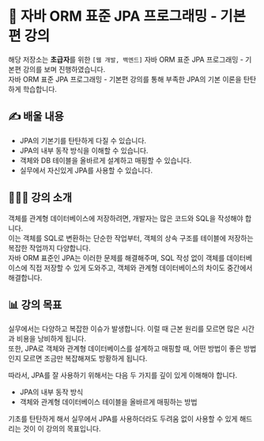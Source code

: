 # 🌱 자바 ORM 표준 JPA 프로그래밍 - 기본편 강의

해당 저장소는 **초급자**를 위한 `[웹 개발, 백엔드]` 자바 ORM 표준 JPA 프로그래밍 - 기본편 강의를 보며 진행하였습니다.
<br>
자바 ORM 표준 JPA 프로그래밍 - 기본편 강의를 통해 부족한 JPA의 기본 이론을 탄탄하게 학습합니다.

## ✍️ 배울 내용

- JPA의 기본기를 탄탄하게 다질 수 있습니다.
- JPA의 내부 동작 방식을 이해할 수 있습니다.
- 객체와 DB 테이블을 올바르게 설계하고 매핑할 수 있습니다.
- 실무에서 자신있게 JPA를 사용할 수 있습니다.

## 👨🏻‍🏫 강의 소개

객체를 관계형 데이터베이스에 저장하려면, 개발자는 많은 코드와 SQL을 작성해야 합니다.
<br>
이는 객체를 SQL로 변환하는 단순한 작업부터, 객체의 상속 구조를 테이블에 저장하는 복잡한 작업까지 다양합니다.
<br>
자바 ORM 표준인 JPA는 이러한 문제를 해결해주며, SQL 작성 없이 객체를 데이터베이스에 직접 저장할 수 있게 도와주고, 객체와 관계형 데이터베이스의 차이도 중간에서 해결합니다.

## 📊 강의 목표

실무에서는 다양하고 복잡한 이슈가 발생합니다. 이럴 때 근본 원리를 모르면 많은 시간과 비용을 낭비하게 됩니다. 
<br>
또한, JPA로 객체와 관계형 데이터베이스를 설계하고 매핑할 때, 어떤 방법이 좋은 방법인지 모르면 조금만 복잡해져도 방황하게 됩니다.

따라서, JPA를 잘 사용하기 위해서는 다음 두 가지를 깊이 있게 이해해야 합니다.

- JPA의 내부 동작 방식
- 객체와 관계형 데이터베이스 테이블을 올바르게 매핑하는 방법

기초를 탄탄하게 해서 실무에서 JPA를 사용하더라도 두려움 없이 사용할 수 있게 해드리는 것이 이 강의의 목표입니다.
